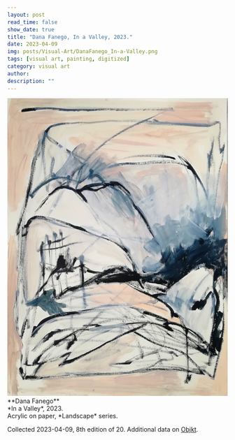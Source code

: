 ```yaml
---
layout: post
read_time: false
show_date: true
title: "Dana Fanego, In a Valley, 2023."
date: 2023-04-09
img: posts/Visual-Art/DanaFanego_In-a-Valley.png
tags: [visual art, painting, digitized]
category: visual art
author: 
description: ""
---
```


<img src='./assets/img/posts/Visual-Art/DanaFanego_In-a-Valley.png'>

<br>
**Dana Fanego**
<br>*In a Valley*, 2023.
<br>Acrylic on paper, *Landscape* series.

 <div class="page-separator"></div>

Collected 2023-04-09, 8th edition of 20. Additional data on [Objkt](https://objkt.com/tokens/KT1TJ4wuZWePTVTp4Zr782MiEpRoZyhJYtVm/5).

